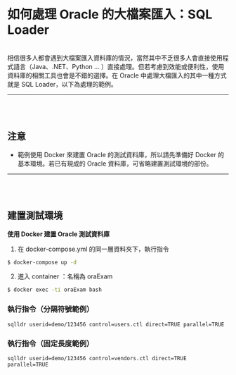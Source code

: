 # 如何處理 Oracle 的大檔案匯入：SQL Loader
<br />
相信很多人都會遇到大檔案匯入資料庫的情況，當然其中不乏很多人會直接使用程式語言（Java、.NET、Python ... ）直接處理。但若考慮到效能或便利性，使用資料庫的相關工具也會是不錯的選擇。在 Oracle 中處理大檔匯入的其中一種方式就是 SQL Loader，以下為處理的範例。

---
<br />
<br />

## 注意

* 範例使用 Docker 來建置 Oracle 的測試資料庫，所以請先準備好 Docker 的基本環境。若已有現成的 Oracle 資料庫，可省略建置測試環境的部份。

---
<br />
<br />

## 建置測試環境

**使用 Docker 建置 Oracle 測試資料庫**


1. 在 docker-compose.yml 的同一層資料夾下，執行指令
```sh
$ docker-compose up -d
```

2. 進入 container ：名稱為 oraExam
```sh
$ docker exec -ti oraExam bash
```


### 執行指令（分隔符號範例）
```
sqlldr userid=demo/123456 control=users.ctl direct=TRUE parallel=TRUE
```

### 執行指令（固定長度範例）
```
sqlldr userid=demo/123456 control=vendors.ctl direct=TRUE parallel=TRUE
```

